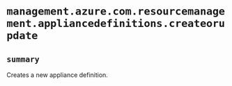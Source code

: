 # `management.azure.com.resourcemanagement.appliancedefinitions.createorupdate`

## `summary`
Creates a new appliance definition.


